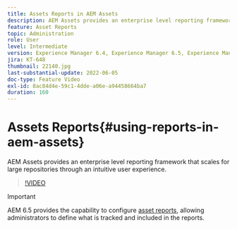 ```yaml
---
title: Assets Reports in AEM Assets
description: AEM Assets provides an enterprise level reporting framework that scales for large repositories through an intuitive user experience.
feature: Asset Reports
topic: Administration
role: User
level: Intermediate
version: Experience Manager 6.4, Experience Manager 6.5, Experience Manager as a Cloud Service
jira: KT-648
thumbnail: 22140.jpg
last-substantial-update: 2022-06-05
doc-type: Feature Video
exl-id: 8ac84d4e-59c1-4dde-a06e-a94458664ba7
duration: 160
---
```

# Assets Reports{#using-reports-in-aem-assets}

AEM Assets provides an enterprise level reporting framework that scales for large repositories through an intuitive user experience.

>[!VIDEO](https://video.tv.adobe.com/v/22140?quality=12&learn=on)


>[!IMPORTANT]
>
>AEM 6.5 provides the capability to configure [asset reports](https://experienceleague.adobe.com/docs/experience-manager-65/assets/administer/asset-reports.html#prerequisite-for-reporting), allowing administrators to define what is tracked and included in the reports.

